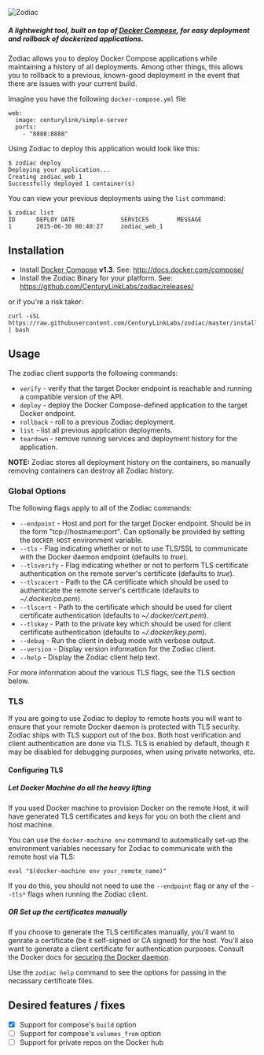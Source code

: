 ![Zodiac](http://panamax.ca.tier3.io/logos/logo_zodiac.png)


##### A lightweight tool, built on top of [Docker Compose](https://docs.docker.com/compose/), for easy deployment and rollback of dockerized applications.

Zodiac allows you to deploy Docker Compose applications while maintaining a history of all deployments. 
Among other things, this allows you to rollback to a previous, known-good deployment in the event that there are issues with your current build.

Imagine you have the following `docker-compose.yml` file

```
web:
  image: centurylink/simple-server
  ports:
    - "8888:8888"
```

Using Zodiac to deploy this application would look like this:

```
$ zodiac deploy
Deploying your application...
Creating zodiac_web_1
Successfully deployed 1 container(s)
```

You can view your previous deployments using the `list` command:

```
$ zodiac list
ID      DEPLOY DATE             SERVICES        MESSAGE
1       2015-06-30 00:40:27     zodiac_web_1
```

## Installation
* Install [Docker Compose](http://docs.docker.com/compose/) **v1.3**. See: http://docs.docker.com/compose/
* Install the Zodiac Binary for your platform. See: https://github.com/CenturyLinkLabs/zodiac/releases/

or if you're a risk taker:

```
curl -sSL https://raw.githubusercontent.com/CenturyLinkLabs/zodiac/master/install.sh | bash
```

## Usage

The zodiac client supports the following commands:

* `verify` - verify that the target Docker endpoint is reachable and running a compatible version of the API.
* `deploy` - deploy the Docker Compose-defined application to the target Docker endpoint.
* `rollback` - roll to a previous Zodiac deployment.
* `list` - list all previous application deployments.
* `teardown` - remove running services and deployment history for the application.

**NOTE:** Zodiac stores all deployment history on the containers, so manually removing containers can destroy all Zodiac history.

### Global Options

The following flags apply to all of the Zodiac commands:

* `--endpoint` - Host and port for the target Docker endpoint. Should be in the form "tcp://hostname:port". Can optionally be provided by setting the `DOCKER_HOST` environment variable.
* `--tls` - Flag indicating whether or not to use TLS/SSL to communicate with the Docker daemon endpoint (defaults to *true*).
* `--tlsverify` - Flag indicating whether or not to perform TLS certificate authentication on the remote server's certificate (defaults to *true*). 
* `--tlscacert` - Path to the CA certificate which should be used to authenticate the remote server's certificate (defaults to *~/.docker/ca.pem*).
* `--tlscert` - Path to the certificate which should be used for client certificate authentication (defaults to *~/.docker/cert.pem*).
* `--tlskey` - Path to the private key which should be used for client certificate authentication (defaults to *~/.docker/key.pem*).
* `--debug` - Run the client in debug mode with verbose output.
* `--version` - Display version information for the Zodiac client.
* `--help` - Display the Zodiac client help text.

For more information about the various TLS flags, see the TLS section below.

### TLS
If you are going to use Zodiac to deploy to remote hosts you will want to ensure that your remote Docker daemon is protected with TLS security.
Zodiac ships with TLS support out of the box. Both host verification and client authentication are done via TLS.
TLS is enabled by default, though it may be disabled for debugging purposes, when using private networks, etc.

#### Configuring TLS

##### Let Docker Machine do all the heavy lifting
If you used Docker machine to provision Docker on the remote Host, it will have generated TLS certificates and keys for you on both the client and host machine.

You can use the `docker-machine env` command to automatically set-up the environment variables necessary for Zodiac to communicate with the remote host via TLS:

    eval "$(docker-machine env your_remote_name)"

If you do this, you should not need to use the `--endpoint` flag or any of the `--tls*` flags when running the Zodiac client.

##### OR Set up the certificates manually
If you choose to generate the TLS certificates manually, you'll want to genrate a certificate (be it self-signed or CA signed) for the host.
You'll also want to generate a client certificate for authentication purposes. Consult the Docker docs for [securing the Docker daemon](https://docs.docker.com/articles/https/).

Use the `zodiac help` command to see the options for passing in the necassary certificate files.


## Desired features / fixes
- [x] Support for compose's `build` option
- [ ] Support for compose's `volumes_from` option
- [ ] Support for private repos on the Docker hub
